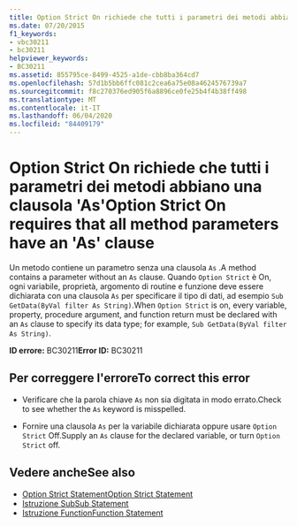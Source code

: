 ```yaml
---
title: Option Strict On richiede che tutti i parametri dei metodi abbiano una clausola 'As'
ms.date: 07/20/2015
f1_keywords:
- vbc30211
- bc30211
helpviewer_keywords:
- BC30211
ms.assetid: 855795ce-8499-4525-a1de-cbb8ba364cd7
ms.openlocfilehash: 57d1b5bb6ffc081c2cea6a75e08a4624576739a7
ms.sourcegitcommit: f8c270376ed905f6a8896ce0fe25b4f4b38ff498
ms.translationtype: MT
ms.contentlocale: it-IT
ms.lasthandoff: 06/04/2020
ms.locfileid: "84409179"
---
```

# <a name="option-strict-on-requires-that-all-method-parameters-have-an-as-clause"></a><span data-ttu-id="f3b65-102">Option Strict On richiede che tutti i parametri dei metodi abbiano una clausola 'As'</span><span class="sxs-lookup"><span data-stu-id="f3b65-102">Option Strict On requires that all method parameters have an 'As' clause</span></span>
<span data-ttu-id="f3b65-103">Un metodo contiene un parametro senza una clausola `As` .</span><span class="sxs-lookup"><span data-stu-id="f3b65-103">A method contains a parameter without an `As` clause.</span></span> <span data-ttu-id="f3b65-104">Quando `Option Strict` è On, ogni variabile, proprietà, argomento di routine e funzione deve essere dichiarata con una clausola `As` per specificare il tipo di dati, ad esempio `Sub GetData(ByVal filter As String)`.</span><span class="sxs-lookup"><span data-stu-id="f3b65-104">When `Option Strict` is on, every variable, property, procedure argument, and function return must be declared with an `As` clause to specify its data type; for example, `Sub GetData(ByVal filter As String)`.</span></span>  
  
 <span data-ttu-id="f3b65-105">**ID errore:** BC30211</span><span class="sxs-lookup"><span data-stu-id="f3b65-105">**Error ID:** BC30211</span></span>  
  
## <a name="to-correct-this-error"></a><span data-ttu-id="f3b65-106">Per correggere l'errore</span><span class="sxs-lookup"><span data-stu-id="f3b65-106">To correct this error</span></span>  
  
- <span data-ttu-id="f3b65-107">Verificare che la parola chiave `As` non sia digitata in modo errato.</span><span class="sxs-lookup"><span data-stu-id="f3b65-107">Check to see whether the `As` keyword is misspelled.</span></span>  
  
- <span data-ttu-id="f3b65-108">Fornire una clausola `As` per la variabile dichiarata oppure usare `Option Strict` Off.</span><span class="sxs-lookup"><span data-stu-id="f3b65-108">Supply an `As` clause for the declared variable, or turn `Option Strict` off.</span></span>  
  
## <a name="see-also"></a><span data-ttu-id="f3b65-109">Vedere anche</span><span class="sxs-lookup"><span data-stu-id="f3b65-109">See also</span></span>

- [<span data-ttu-id="f3b65-110">Option Strict Statement</span><span class="sxs-lookup"><span data-stu-id="f3b65-110">Option Strict Statement</span></span>](../language-reference/statements/option-strict-statement.md)
- [<span data-ttu-id="f3b65-111">Istruzione Sub</span><span class="sxs-lookup"><span data-stu-id="f3b65-111">Sub Statement</span></span>](../language-reference/statements/sub-statement.md)
- [<span data-ttu-id="f3b65-112">Istruzione Function</span><span class="sxs-lookup"><span data-stu-id="f3b65-112">Function Statement</span></span>](../language-reference/statements/function-statement.md)

